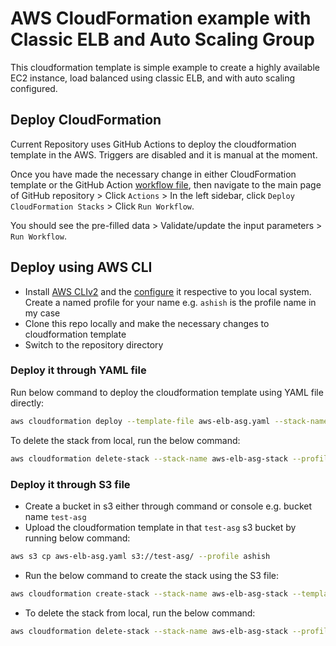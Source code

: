 # AWS CloudFormation example with Classic ELB and Auto Scaling Group

This cloudformation template is simple example to create a highly available EC2 instance, load balanced using classic ELB, and with auto scaling configured.

## Deploy CloudFormation

Current Repository uses GitHub Actions to deploy the cloudformation template in the AWS. Triggers are disabled and it is manual at the moment.

Once you have made the necessary change in either CloudFormation template or the GitHub Action [workflow file](https://github.com/ashish246/aws-cloudformation-elb-asg/blob/main/.github/workflows/main.yml), then navigate to the main page of GitHub repository > Click `Actions` > In the left sidebar, click `Deploy CloudFormation Stacks` > Click `Run Workflow`.

You should see the pre-filled data > Validate/update the input parameters > `Run Workflow`.

## Deploy using AWS CLI

- Install [AWS CLIv2](https://docs.aws.amazon.com/cli/latest/userguide/install-cliv2.html) and the [configure](https://docs.aws.amazon.com/cli/latest/userguide/cli-chap-configure.html) it respective to you local system. Create a named profile for your name e.g. `ashish` is the profile name in my case
- Clone this repo locally and make the necessary changes to cloudformation template
- Switch to the repository directory

### Deploy it through YAML file

Run below command to deploy the cloudformation template using YAML file directly:

```bash
aws cloudformation deploy --template-file aws-elb-asg.yaml --stack-name aws-elb-asg-stack --parameter-overrides EnvironmentName=test InstanceType=t2.small KeyName=my-catch-key --profile ashish
```

To delete the stack from local, run the below command:

```bash
aws cloudformation delete-stack --stack-name aws-elb-asg-stack --profile ashish
```

### Deploy it through S3 file

- Create a bucket in s3 either through command or console e.g. bucket name `test-asg`
- Upload the cloudformation template in that `test-asg` s3 bucket by running below command:

```bash
aws s3 cp aws-elb-asg.yaml s3://test-asg/ --profile ashish
```

- Run the below command to create the stack using the S3 file:

```bash
aws cloudformation create-stack --stack-name aws-elb-asg-stack --template-url https://test-asg.s3.ap-southeast-2.amazonaws.com/aws-elb-asg-stack --parameters ParameterKey=EnvironmentName,ParameterValue=test ParameterKey=InstanceType,ParameterValue=t2.small ParameterKey=KeyName,ParameterValue=my-catch-key --profile ashish
```

- To delete the stack from local, run the below command:

```bash
aws cloudformation delete-stack --stack-name aws-elb-asg-stack --profile ashish
```
